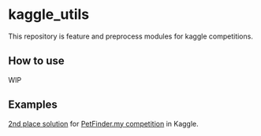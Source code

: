 # kaggle_utils
This repository is feature and preprocess modules for kaggle competitions.

## How to use
WIP

## Examples
[2nd place solution](https://www.kaggle.com/naka2ka/stack-480-speedup-groupkfold-with-no-dict?scriptVersionId=12166931) for [PetFinder.my competition](https://www.kaggle.com/c/petfinder-adoption-prediction) in Kaggle.
